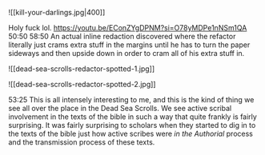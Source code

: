
![[kill-your-darlings.jpg|400]]

Holy fuck lol.
https://youtu.be/EConZYgDPNM?si=O78yMDPe1nNSm1QA
50:50
58:50
An actual inline redaction discovered where the refactor literally just crams extra stuff in the margins until he has to turn the paper sideways and then upside down in order to cram all of his extra stuff in.

![[dead-sea-scrolls-redactor-spotted-1.jpg]]

![[dead-sea-scrolls-redactor-spotted-2.jpg]]

53:25
This is all intensely interesting to me, and this is the kind of thing we see all over the place in the Dead Sea Scrolls. We see active scribal involvement in the texts of the bible in such a way that quite frankly is fairly surprising. It was fairly surprising to scholars when they started to dig in to the texts of the bible just how active scribes were _in the Authorial_ process and the transmission process of these texts.